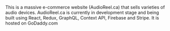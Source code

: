 This is a massive e-commerce website (AudioReel.ca) that sells varieties of audio devices. AudioReel.ca is currently in development stage and being built using React, Redux, GraphQL, Context API, Firebase and Stripe. It is hosted on GoDaddy.com
